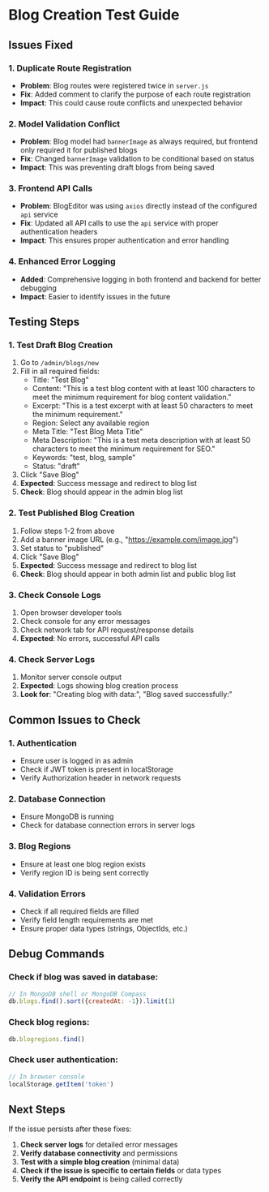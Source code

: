 # Blog Creation Test Guide

## Issues Fixed

### 1. **Duplicate Route Registration**
- **Problem**: Blog routes were registered twice in `server.js`
- **Fix**: Added comment to clarify the purpose of each route registration
- **Impact**: This could cause route conflicts and unexpected behavior

### 2. **Model Validation Conflict**
- **Problem**: Blog model had `bannerImage` as always required, but frontend only required it for published blogs
- **Fix**: Changed `bannerImage` validation to be conditional based on status
- **Impact**: This was preventing draft blogs from being saved

### 3. **Frontend API Calls**
- **Problem**: BlogEditor was using `axios` directly instead of the configured `api` service
- **Fix**: Updated all API calls to use the `api` service with proper authentication headers
- **Impact**: This ensures proper authentication and error handling

### 4. **Enhanced Error Logging**
- **Added**: Comprehensive logging in both frontend and backend for better debugging
- **Impact**: Easier to identify issues in the future

## Testing Steps

### 1. **Test Draft Blog Creation**
1. Go to `/admin/blogs/new`
2. Fill in all required fields:
   - Title: "Test Blog"
   - Content: "This is a test blog content with at least 100 characters to meet the minimum requirement for blog content validation."
   - Excerpt: "This is a test excerpt with at least 50 characters to meet the minimum requirement."
   - Region: Select any available region
   - Meta Title: "Test Blog Meta Title"
   - Meta Description: "This is a test meta description with at least 50 characters to meet the minimum requirement for SEO."
   - Keywords: "test, blog, sample"
   - Status: "draft"
3. Click "Save Blog"
4. **Expected**: Success message and redirect to blog list
5. **Check**: Blog should appear in the admin blog list

### 2. **Test Published Blog Creation**
1. Follow steps 1-2 from above
2. Add a banner image URL (e.g., "https://example.com/image.jpg")
3. Set status to "published"
4. Click "Save Blog"
5. **Expected**: Success message and redirect to blog list
6. **Check**: Blog should appear in both admin list and public blog list

### 3. **Check Console Logs**
1. Open browser developer tools
2. Check console for any error messages
3. Check network tab for API request/response details
4. **Expected**: No errors, successful API calls

### 4. **Check Server Logs**
1. Monitor server console output
2. **Expected**: Logs showing blog creation process
3. **Look for**: "Creating blog with data:", "Blog saved successfully:"

## Common Issues to Check

### 1. **Authentication**
- Ensure user is logged in as admin
- Check if JWT token is present in localStorage
- Verify Authorization header in network requests

### 2. **Database Connection**
- Ensure MongoDB is running
- Check for database connection errors in server logs

### 3. **Blog Regions**
- Ensure at least one blog region exists
- Verify region ID is being sent correctly

### 4. **Validation Errors**
- Check if all required fields are filled
- Verify field length requirements are met
- Ensure proper data types (strings, ObjectIds, etc.)

## Debug Commands

### Check if blog was saved in database:
```javascript
// In MongoDB shell or MongoDB Compass
db.blogs.find().sort({createdAt: -1}).limit(1)
```

### Check blog regions:
```javascript
db.blogregions.find()
```

### Check user authentication:
```javascript
// In browser console
localStorage.getItem('token')
```

## Next Steps

If the issue persists after these fixes:

1. **Check server logs** for detailed error messages
2. **Verify database connectivity** and permissions
3. **Test with a simple blog creation** (minimal data)
4. **Check if the issue is specific to certain fields** or data types
5. **Verify the API endpoint** is being called correctly 